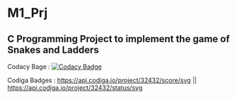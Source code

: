 # M1_Prj
## C Programming Project to implement the game of Snakes and Ladders

Codacy Bage :
[![Codacy Badge](https://app.codacy.com/project/badge/Grade/5907fab463ad4cfda3db423f5d677aa1)](https://www.codacy.com/gh/sriiikar/M1_Prj/dashboard?utm_source=github.com&amp;utm_medium=referral&amp;utm_content=sriiikar/M1_Prj&amp;utm_campaign=Badge_Grade)

Codiga Badges :
https://api.codiga.io/project/32432/score/svg ||
https://api.codiga.io/project/32432/status/svg
